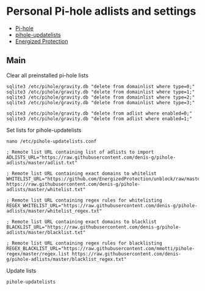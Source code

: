 # Personal Pi-hole adlists and settings

- [Pi-hole](https://github.com/pi-hole/pi-hole)
- [pihole-updatelists](https://github.com/jacklul/pihole-updatelists)
- [Energized Protection](https://github.com/EnergizedProtection/block)


## Main

Clear all preinstalled pi-hole lists

```
sqlite3 /etc/pihole/gravity.db "delete from domainlist where type=0;"
sqlite3 /etc/pihole/gravity.db "delete from domainlist where type=1;"
sqlite3 /etc/pihole/gravity.db "delete from domainlist where type=2;"
sqlite3 /etc/pihole/gravity.db "delete from domainlist where type=3;"

sqlite3 /etc/pihole/gravity.db "delete from adlist where enabled=0;"
sqlite3 /etc/pihole/gravity.db "delete from adlist where enabled=1;"
```

Set lists for pihole-updatelists

`nano /etc/pihole-updatelists.conf`

```
; Remote list URL containing list of adlists to import
ADLISTS_URL="https://raw.githubusercontent.com/denis-g/pihole-adlists/master/adlist.txt"

; Remote list URL containing exact domains to whitelist
WHITELIST_URL="https://github.com/EnergizedProtection/unblock/raw/master/basic/formats/domains.txt https://raw.githubusercontent.com/denis-g/pihole-adlists/master/whitelist.txt"

; Remote list URL containing regex rules for whitelisting
REGEX_WHITELIST_URL="https://raw.githubusercontent.com/denis-g/pihole-adlists/master/whitelist_regex.txt"

; Remote list URL containing exact domains to blacklist
BLACKLIST_URL="https://raw.githubusercontent.com/denis-g/pihole-adlists/master/blacklist.txt"

; Remote list URL containing regex rules for blacklisting
REGEX_BLACKLIST_URL="https://raw.githubusercontent.com/mmotti/pihole-regex/master/regex.list https://raw.githubusercontent.com/denis-g/pihole-adlists/master/blacklist_regex.txt"

```

Update lists

`pihole-updatelists`